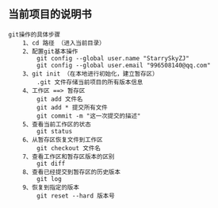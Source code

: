 ## 当前项目的说明书

    git操作的具体步骤
        1、cd 路径 （进入当前目录）
        2、配置git基本操作
            git config --global user.name "StarrySkyZJ"
            git config --global user.email "996508140@qq.com"
        3、git init （在本地进行初始化，建立暂存区）
            .git 文件存储当前项目的所有版本信息
        4、工作区 ==> 暂存区
            git add 文件名
            git add * 提交所有文件
            git commit -m "这一次提交的描述"
        5、查看当前工作区的状态
            git status
        6、从暂存区恢复文件到工作区
            git checkout 文件名
        7、查看工作区和暂存区版本的区别
            git diff
        8、查看已经提交到暂存区的历史版本
            git log
        9、恢复到指定的版本
            git reset --hard 版本号